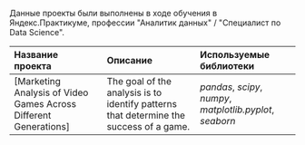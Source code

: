 
Данные проекты были выполнены в ходе обучения в Яндекс.Практикуме, профессии "Аналитик данных" / "Специалист по Data Science".

| Название проекта | Описание | Используемые библиотеки | 
| :---------------------- | :---------------------- | :---------------------- |
| [Marketing Analysis of Video Games Across Different Generations] |The goal of the analysis is to identify patterns that determine the success of a game.| *pandas*, *scipy*, *numpy*, *matplotlib.pyplot*, *seaborn* |
